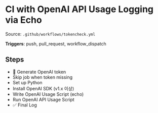 # CI with OpenAI API Usage Logging via Echo

Source: `.github/workflows/tokencheck.yml`

**Triggers**: push, pull_request, workflow_dispatch

## Steps
- 🔑 Generate OpenAI token
- Skip job when token missing
- Set up Python
- Install OpenAI SDK (v1.x 이상)
- Write OpenAI Usage Script (echo)
- Run OpenAI API Usage Script
- ✅ Final Log
